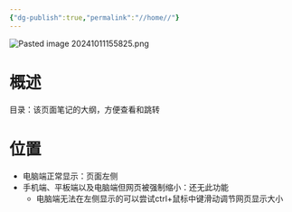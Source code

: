 ```yaml
---
{"dg-publish":true,"permalink":"//home//"}
---
```


![Pasted image 20241011155825.png](/img/user/%E8%BF%90%E8%A1%8C%E6%9D%82/%E9%99%84%E4%BB%B6/Pasted%20image%2020241011155825.png) 
# 概述
目录：该页面笔记的大纲，方便查看和跳转
# 位置
- 电脑端正常显示：页面左侧
- 手机端、平板端以及电脑端但网页被强制缩小：还无此功能
	- 电脑端无法在左侧显示的可以尝试ctrl+鼠标中键滑动调节网页显示大小
